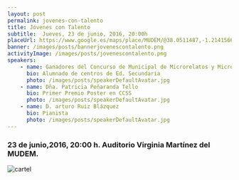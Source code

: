 ```yaml
---
layout: post
permalink: jovenes-con-talento
title: Jóvenes con Talento
subtitle:  Jueves, 23 de junio, 2016, 20:00h
placeUrl: https://www.google.es/maps/place/MUDEM/@38.0511487,-1.2141566,15z/data=!4m5!3m4!1s0x0:0xde6031502e1b4fbc!8m2!3d38.0511487!4d-1.2141566
banner: /images/posts/bannerjovenescontalento.png
activityImage: /images/posts/jovenescontalento.png
speakers: 
    - name: Ganadores del Concurso de Municipal de Microrelatos y Micropoemas
      bio: Alumnado de centros de Ed. Secundaria
      photo: /images/posts/speakerDefaultAvatar.jpg
    - name: Dña. Patricia Peñaranda Tello
      bio: Primer Premio Poster en CCSS 
      photo: /images/posts/speakerDefaultAvatar.jpg  
    - name: D. arturo Ruiz Blázquez
      bio: Pianista
      photo: /images/posts/speakerDefaultAvatar.jpg
---
```


###  23 de junio,2016, 20:00 h. Auditorio Virginia Martínez del MUDEM.

![cartel](/images/posts/jovenecontalento.png)

